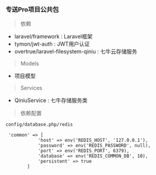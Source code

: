 ### 专送Pro项目公共包

> 依赖
  - laravel/framework : Laravel框架
  - tymon/jwt-auth : JWT用户认证
  - overtrue/laravel-filesystem-qiniu : 七牛云存储服务

> Models

- 项目模型

> Services

- QiniuService : 七牛存储服务类

> 依赖配置

```
config/database.php/redis

 'common' => [
            'host' => env('REDIS_HOST', '127.0.0.1'),
            'password' => env('REDIS_PASSWORD', null),
            'port' => env('REDIS_PORT', 6379),
            'database' => env('REDIS_COMMON_DB', 10),
            'persistent' => true
        ]
        
```
